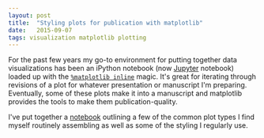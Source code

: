 ```yaml
---
layout: post
title:	"Styling plots for publication with matplotlib"
date:	2015-09-07
tags: visualization matplotlib plotting
---
```


For the past few years my go-to environment for putting together data
visualizations has been an iPython notebook (now [Jupyter](http://www.jupyter.org)
notebook) loaded up with the [`%matplotlib inline`](http://ipython.org/ipython-doc/dev/interactive/magics.html#magic-matplotlib)
magic. It's great for iterating through revisions of a plot for whatever
presentation or manuscript I'm preparing. Eventually, some of these plots make it
into a manuscript and matplotlib provides the tools to make them publication-quality.

I've put together a [notebook](https://github.com/jonchar/notebooks/blob/master/Styling%20plots%20for%20publication%20with%20matplotlib.ipynb) outlining a few of the
common plot types I find myself routinely assembling as well as some of the
styling I regularly use.
